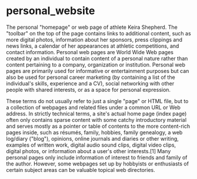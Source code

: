 # personal_website



The personal "homepage" or web page of athlete Keira Shepherd. The "toolbar" on the top of the page contains links to additional content, such as more digital photos, information about her sponsors, press clippings and news links, a calendar of her appearances at athletic competitions, and contact information.
Personal web pages are World Wide Web pages created by an individual to contain content of a personal nature rather than content pertaining to a company, organization or institution. Personal web pages are primarily used for informative or entertainment purposes but can also be used for personal career marketing (by containing a list of the individual's skills, experience and a CV), social networking with other people with shared interests, or as a space for personal expression.

These terms do not usually refer to just a single "page" or HTML file, but to a collection of webpages and related files under a common URL or Web address. In strictly technical terms, a site's actual home page (index page) often only contains sparse content with some catchy introductory material and serves mostly as a pointer or table of contents to the more content-rich pages inside, such as résumés, family, hobbies, family genealogy, a web log/diary ("blog"), opinions, online journals and diaries or other writing, examples of written work, digital audio sound clips, digital video clips, digital photos, or information about a user's other interests.[1] Many personal pages only include information of interest to friends and family of the author. However, some webpages set up by hobbyists or enthusiasts of certain subject areas can be valuable topical web directories.
